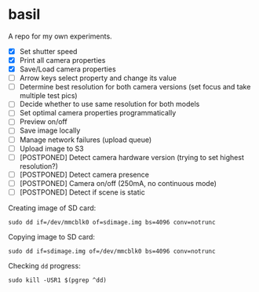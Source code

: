 # basil

A repo for my own experiments.


- [x] Set shutter speed
- [x] Print all camera properties
- [x] Save/Load camera properties
- [ ] Arrow keys select property and change its value
- [ ] Determine best resolution for both camera versions (set focus and take multiple test pics)
- [ ] Decide whether to use same resolution for both models
- [ ] Set optimal camera properties programmatically
- [ ] Preview on/off
- [ ] Save image locally
- [ ] Manage network failures (upload queue)
- [ ] Upload image to S3
- [ ] [POSTPONED] Detect camera hardware version (trying to set highest resolution?)
- [ ] [POSTPONED] Detect camera presence
- [ ] [POSTPONED] Camera on/off (250mA, no continuous mode)
- [ ] [POSTPONED] Detect if scene is static

Creating image of SD card:
```
sudo dd if=/dev/mmcblk0 of=sdimage.img bs=4096 conv=notrunc
```

Copying image to SD card:
```
sudo dd if=sdimage.img of=/dev/mmcblk0 bs=4096 conv=notrunc
```

Checking `dd` progress:
```
sudo kill -USR1 $(pgrep ^dd)
```





